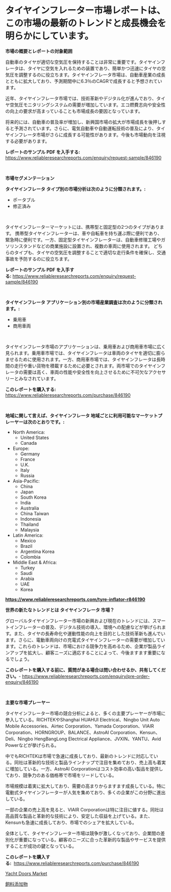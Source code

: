 <p><h1>タイヤインフレーター市場レポートは、この市場の最新のトレンドと成長機会を明らかにしています。</h1></p><p><strong>市場の概要とレポートの対象範囲</strong></p>
<p><p>自動車のタイヤが適切な空気圧を保持することは非常に重要です。タイヤインフレータは、タイヤに空気を入れるための装置であり、簡単かつ迅速にタイヤの空気圧を調整するのに役立ちます。タイヤインフレータ市場は、自動車産業の成長とともに拡大しており、予測期間中に6.3％のCAGRで成長すると予想されています。</p><p>近年、タイヤインフレータ市場では、技術革新やデジタル化が進んでおり、タイヤ空気圧モニタリングシステムの需要が増加しています。エコ燃費志向や安全性の向上の要求が高まっていることも市場成長の要因となっています。</p><p>将来的には、自動車の普及率が増加し、新興国市場の拡大が市場成長を後押しすると予測されています。さらに、電気自動車や自動運転技術の普及により、タイヤインフレータ市場がさらに成長する可能性があります。今後も市場動向を注視する必要があります。</p></p>
<p><strong>レポートのサンプル PDF を入手する:</strong> <a href="https://www.reliableresearchreports.com/enquiry/request-sample/846190">https://www.reliableresearchreports.com/enquiry/request-sample/846190</a></p>
<p>&nbsp;</p>
<p><strong>市場セグメンテーション</strong></p>
<p><strong>タイヤインフレータ タイプ別の市場分析は次のように分類されます。:</strong></p>
<p><ul><li>ポータブル</li><li>修正済み</li></ul></p>
<p>&nbsp;</p>
<p><p>タイヤインフレーターマーケットには、携帯型と固定型の2つのタイプがあります。 携帯型タイヤインフレーターは、車や自転車を持ち運ぶ際に便利であり、緊急時に便利です。一方、固定型タイヤインフレーターは、自動車修理工場やガソリンスタンドなどの商業施設に設置され、複数の車両に使用されます。 どちらのタイプも、タイヤの空気圧を調整することで適切な走行条件を確保し、交通事故を予防するのに役立ちます。</p></p>
<p><strong>レポートのサンプル PDF を入手する:</strong>&nbsp;<a href="https://www.reliableresearchreports.com/enquiry/request-sample/846190">https://www.reliableresearchreports.com/enquiry/request-sample/846190</a></p>
<p>&nbsp;</p>
<p><strong> タイヤインフレータ アプリケーション別の市場産業調査は次のように分類されます。:</strong></p>
<p><ul><li>乗用車</li><li>商用車両</li></ul></p>
<p>&nbsp;</p>
<p><p>タイヤインフレータ市場のアプリケーションは、乗用車および商用車市場に広く見られます。乗用車市場では、タイヤインフレータは車両のタイヤを適切に膨らませるために使用されます。一方、商用車市場では、タイヤインフレータは長時間の走行や重い貨物を積載するために必要とされます。両市場でのタイヤインフレータの需要は高く、車両の性能や安全性を向上させるために不可欠なアクセサリーとみなされています。</p></p>
<p><strong>このレポートを購入する:</strong>&nbsp; <a href="https://www.reliableresearchreports.com/purchase/846190">https://www.reliableresearchreports.com/purchase/846190</a></p>
<p>&nbsp;</p>
<p><strong>地域に関して言えば、タイヤインフレータ 地域ごとに利用可能なマーケットプレーヤーは次のとおりです。:</strong></p>
<p><ul>
    <li>
        North America:
        <ul>
            <li>United States</li>
            <li>Canada</li>
        </ul>
    </li>
    <li>
        Europe:
        <ul>
            <li>Germany</li>
            <li>France</li>
            <li>U.K.</li>
            <li>Italy</li>
            <li>Russia</li>
        </ul>
    </li>
    <li>
        Asia-Pacific:
        <ul>
            <li>China</li>
            <li>Japan</li>
            <li>South Korea</li>
            <li>India</li>
            <li>Australia</li>
            <li>China Taiwan</li>
            <li>Indonesia</li>
            <li>Thailand</li>
            <li>Malaysia</li>
        </ul>
    </li>
    <li>
        Latin America:
        <ul>
            <li>Mexico</li>
            <li>Brazil</li>
            <li>Argentina Korea</li>
            <li>Colombia</li>
        </ul>
    </li>
    <li>
        Middle East & Africa:
        <ul>
            <li>Turkey</li>
            <li>Saudi</li>
            <li>Arabia</li>
            <li>UAE</li>
            <li>Korea</li>
        </ul>
    </li>
    </ul></p>
<p><strong><a href="https://www.reliableresearchreports.com/tyre-inflator-r846190">https://www.reliableresearchreports.com/tyre-inflator-r846190</a></strong>&nbsp;</p>
<p><strong>世界の新たなトレンドとは タイヤインフレータ 市場？</strong></p>
<p><p>グローバルタイヤインフレーター市場の新興および現在のトレンドには、スマートインフレーターの普及、デジタル技術の導入、環境への配慮などが挙げられます。また、タイヤの長寿命化や運動性能の向上を目的とした技術革新も進んでいます。さらに、電動車両向けの充電式タイヤインフレーターの需要が増加しています。これらのトレンドは、市場における競争力を高めるため、企業が製品ラインアップを拡大し、顧客ニーズに適応することによって、今後ますます重要になるでしょう。</p></p>
<p><strong>このレポートを購入する前に、質問がある場合は問い合わせるか、共有してください。</strong>- <a href="https://www.reliableresearchreports.com/enquiry/pre-order-enquiry/846190">https://www.reliableresearchreports.com/enquiry/pre-order-enquiry/846190</a></p>
<p>&nbsp;</p>
<p><strong>主要な市場プレーヤー</strong></p>
<p><p>タイヤインフレーター市場の競合分析によると、多くの主要プレーヤーが市場に参入している。RICHTEKやShanghai HUAHUI Electrical、Ningbo Unit Auto Mobile Accessories、Airtec Corporation、Yamada Corporation、VIAIR Corporation、HORNGROUP、BALANCE、AstroAI Corporation、Kensun、Deli、Ningbo HengBangLong Electrical Appliance、JVXIN、YANTU、Avid Powerなどが挙げられる。</p><p>中でもRICHTEKは市場で急速に成長しており、最新のトレンドに対応している。同社は革新的な技術と製品ラインナップで注目を集めており、売上高も着実に増加している。一方、AstroAI Corporationはコスト効率の高い製品を提供しており、競争力のある価格帯で市場をリードしている。</p><p>市場規模は着実に拡大しており、需要の高まりからますます成長している。特に電動式タイヤインフレーターが人気を集めており、多くの企業がこの分野に進出している。</p><p>一部の企業の売上高を見ると、VIAIR Corporationは特に注目に値する。同社は高品質な製品と革新的な技術により、安定した収益を上げている。また、Kensunも急速に成長しており、市場でのシェアを拡大している。</p><p>全体として、タイヤインフレーター市場は競争が激しくなっており、企業間の差別化が重要になっている。顧客のニーズに合った革新的な製品やサービスを提供することが成功の鍵となっている。</p></p>
<p><strong>このレポートを購入する:</strong>&nbsp;&nbsp;<a href="https://www.reliableresearchreports.com/purchase/846190">https://www.reliableresearchreports.com/purchase/846190</a></p>
<p><p><a href="https://github.com/AKSHATREPORTPRIME/Market-Research-Report-List-4/blob/main/yacht-doors-market.md">Yacht Doors Market</a></p><p><a href="https://github.com/xtkhtofdt934839/Market-Research-Report-List-1/blob/main/815669829657.md">飼料添加物</a></p></p>